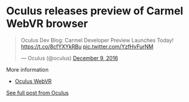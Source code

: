 # Oculus releases preview of Carmel WebVR browser

<blockquote class="twitter-tweet" data-lang="en"><p lang="en" dir="ltr">Oculus Dev Blog: Carmel Developer Preview Launches Today! <a href="https://t.co/8cfYXYkRBu">https://t.co/8cfYXYkRBu</a> <a href="https://t.co/YzfHyFurNM">pic.twitter.com/YzfHyFurNM</a></p>&mdash; Oculus (@oculus) <a href="https://twitter.com/oculus/status/807360583339245568">December 9, 2016</a></blockquote>
<script async src="//platform.twitter.com/widgets.js" charset="utf-8"></script>

More information
* [Oculus WebVR](https://developer.oculus.com/https://developer.oculus.com/webvr/)

[See full post from Oculus](https://developer.oculus.com/blog/carmel-developer-preview-launches-today/)